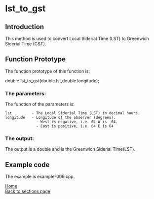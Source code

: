 # lst_to_gst

## Introduction

This method is used to convert Local Siderial Time (LST) to Greenwich Siderial Time (GST).

## Function Prototype

The function prototype of this function is:

  double lst_to_gst(double lst,double longitude);

### The parameters:
The function of the parameters is:

	lst			- The Local Siderial Time (LST) in decimal hours.
	longitude	- Longitude of the observer (degrees).
				  - West is negative, i.e. 64 W is -64.
				  - East is positive, i.e. 64 E is 64

### The output: 

The output is a double and is the Greenwich Siderial Time(LST).

## Example code

The example is example-009.cpp.

[Home](readme.md)  
[Back to sections page](Sections.md)

